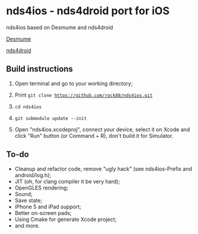 nds4ios - nds4droid port for iOS
=======

nds4ios based on Desmume and nds4droid

[Desmume](http://desmume.org/) 

[nds4droid](http://jeffq.com/blog/nds4droid/) 


Build instructions
------------------------

1.  Open terminal and go to your working directory;

2.  Print
<code>git clone https://github.com/rock88/nds4ios.git</code>

3. 
    <code>cd nds4ios</code>

4. 
    <code>git submodule update --init</code>

5. Open "nds4ios.xcodeproj", connect your device, select it on Xcode and click "Run" button (or Command + R), don't build it for Simulator.


To-do
------------------------
* Cleanup and refactor code, remove "ugly hack" (see nds4ios-Prefix and android/log.h);
* JIT (oh, for clang compiler it be very hard);
* OpenGLES rendering;
* Sound;
* Save state;
* iPhone 5 and iPad support;
* Better on-screen pads;
* Using Cmake for generate Xcode project;
* and more.